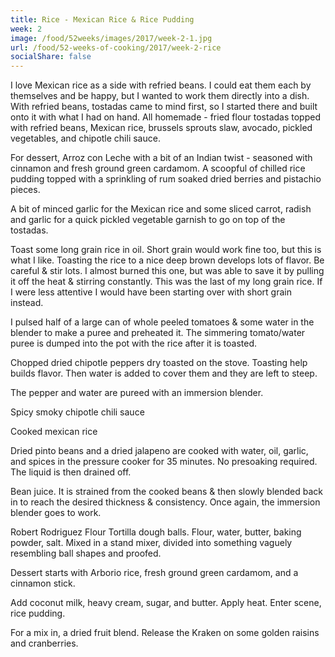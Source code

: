 ```yaml
---
title: Rice - Mexican Rice & Rice Pudding
week: 2
image: /food/52weeks/images/2017/week-2-1.jpg
url: /food/52-weeks-of-cooking/2017/week-2-rice
socialShare: false
---
```

I love Mexican rice as a side with refried beans. I could eat them each by themselves and be happy, but I wanted to work them directly into a dish. With refried beans, tostadas came to mind first, so I started there and built onto it with what I had on hand. All homemade - fried flour tostadas topped with refried beans, Mexican rice, brussels sprouts slaw, avocado, pickled vegetables, and chipotle chili sauce.

For dessert, Arroz con Leche with a bit of an Indian twist - seasoned with cinnamon and fresh ground green cardamom. A scoopful of chilled rice pudding topped with a sprinkling of rum soaked dried berries and pistachio pieces.

A bit of minced garlic for the Mexican rice and some sliced carrot, radish and garlic for a quick pickled vegetable garnish to go on top of the tostadas.

Toast some long grain rice in oil.  Short grain would work fine too, but this is what I like. Toasting the rice to a nice deep brown develops lots of flavor. Be careful & stir lots. I almost burned this one, but was able to save it by pulling it off the heat & stirring constantly. This was the last of my long grain rice. If I were less attentive I would have been starting over with short grain instead.

I pulsed half of a large can of whole peeled tomatoes & some water in the blender to make a puree and preheated it. The simmering tomato/water puree is dumped into the pot with the rice after it is toasted.

Chopped dried chipotle peppers dry toasted on the stove.  Toasting help builds flavor.  Then water is added to cover them and they are left to steep.

The pepper and water are pureed with an immersion blender.

Spicy smoky chipotle chili sauce

Cooked mexican rice

Dried pinto beans and a dried jalapeno are cooked with water, oil, garlic, and spices in the pressure cooker for 35 minutes. No presoaking required. The liquid is then drained off.

Bean juice. It is strained from the cooked beans & then slowly blended back in to reach the desired thickness & consistency. Once again, the immersion blender goes to work.

Robert Rodriguez Flour Tortilla dough balls. Flour, water, butter, baking powder, salt. Mixed in a stand mixer, divided into something vaguely resembling ball shapes and proofed.

Dessert starts with Arborio rice, fresh ground green cardamom, and a cinnamon stick.

Add coconut milk, heavy cream, sugar, and butter. Apply heat. Enter scene, rice pudding.

For a mix in, a dried fruit blend. Release the Kraken on some golden raisins and cranberries.
